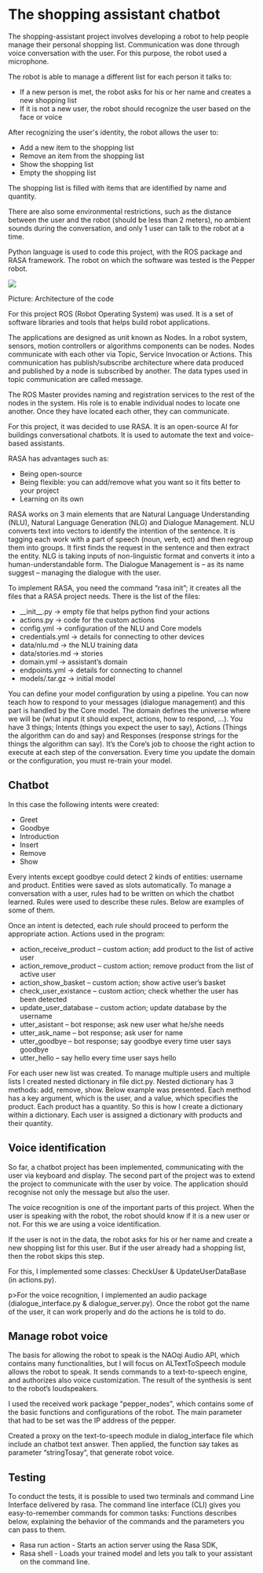 <h1>The shopping assistant chatbot</h1>
<p>The shopping-assistant project involves developing a robot to help people manage their personal shopping list. Communication was done through voice conversation with the user. For this purpose, the robot used a microphone. </p>
<p>The robot is able to manage a different list for each person it talks to:
	<ul>
		<li>If a new person is met, the robot asks for his or her name and creates a new shopping list</li>
		<li>If it is not a new user, the robot should recognize the user based on the face or voice</li>
		</ul></p>
<p>After recognizing the user's identity, the robot allows the user to:
	<ul>
		<li>Add a new item to the shopping list</li>
		<li>Remove an item from the shopping list</li>
		<li>Show the shopping list</li>
		<li>Empty the shopping list</li>
		</ul></p>
<p>The shopping list is filled with items that are identified by name and quantity. </p>
<p>There are also some environmental restrictions, such as the distance between the user and the robot (should be less than 2 meters), no ambient sounds during the conversation, and only 1 user can talk to the robot at a time.</p>
<p>Python language is used to code this project, with the ROS package and RASA framework. The robot on which the software was tested is the Pepper robot.</p>
  
<img src='https://user-images.githubusercontent.com/87570436/200055730-faa3e9a3-f3b4-405b-94bf-cde6bc59c054.png'/>
<p>Picture: Architecture of the code</p>

<p>For this project ROS (Robot Operating System) was used. It is a set of software libraries and tools that helps build robot applications. </p>

<p>The applications are designed as unit known as Nodes. In a robot system, sensors, motion controllers or algorithms components can be nodes. Nodes communicate with each other via Topic, Service Invocation or Actions. This communication has publish/subscribe architecture where data produced and published by a node is subscribed by another. The data types used in topic communication are called message.</p>
<p>The ROS Master provides naming and registration services to the rest of the nodes in the system. His role is to enable individual nodes to locate one another. Once they have located each other, they can communicate.</p>

<p>For this project, it was decided to use RASA. It is an open-source AI for buildings conversational chatbots. It is used to automate the text and voice-based assistants.</p>
<p>RASA has advantages such as:
<ul>
	<li>Being open-source</li>
	<li>Being flexible: you can add/remove what you want so it fits better to your project</li>
	<li>Learning on its own</li>
</ul></p>
<p>RASA works on 3 main elements that are Natural Language Understanding (NLU), Natural Language Generation (NLG) and Dialogue Management. NLU converts text into vectors to identify the intention of the sentence. It is tagging each work with a part of speech (noun, verb, ect) and then regroup them into groups. It first finds the request in the sentence and then extract the entity.
NLG is taking inputs of non-linguistic format and converts it into a human-understandable form.
The Dialogue Management is – as its name suggest – managing the dialogue with the user.</p>

<p>To implement RASA, you need the command “rasa init”; it creates all the files that a RASA project needs. There is the list of the files:
	<ul>
		<li>__init__.py -> empty file that helps python find your actions</li>
<li>actions.py -> code for the custom actions</li>
<li>config.yml -> configuration of the NLU and Core models</li>
<li>credentials.yml -> details for connecting to other devices</li>
<li>data/nlu.md -> the NLU training data</li>
<li>data/stories.md -> stories</li>
<li>domain.yml -> assistant’s domain</li>
<li>endpoints.yml -> details for connecting to channel</li>
<li>models/<timestamp>.tar.gz -> initial model</li>
		</ul>
	</p>
<p>You can define your model configuration by using a pipeline. You can now teach how to respond to your messages (dialogue management) and this part is handled by the Core model. The domain defines the universe where we will be (what input it should expect, actions, how to respond, …). You have 3 things; Intents (things you expect the user to say), Actions (Things the algorithm can do and say) and Responses (response strings for the things the algorithm can say). It’s the Core’s job to choose the right action to execute at each step of the conversation.  Every time you update the domain or the configuration, you must re-train your model.</p>

<h2>Chatbot</h2>
<p>In this case the following intents were created:
	<ul>
		<li>Greet 
  <li>Goodbye</li>
  <li>Introduction</li>
  <li>Insert</li>
  <li>Remove</li>
  <li>Show</li>
		</ul>
</p>
<p>Every intents except goodbye could detect 2 kinds of entities: username and product. Entities were saved as slots automatically. 
To manage a conversation with a user, rules had to be written on which the chatbot learned. Rules were used to describe these rules. Below are examples of some of them.</p>

<p>Once an intent is detected, each rule should proceed to perform the appropriate action. Actions used in the program:
	<ul>
<li>action_receive_product – custom action; add product to the list of active user</li>
<li>action_remove_product – custom action; remove product from the list of active user</li>
<li>action_show_basket – custom action; show active user’s basket</li>
<li>check_user_existance – custom action; check whether the user has been detected</li>
<li>update_user_database – custom action; update database by the username</li>
<li>utter_asistant – bot response; ask new user what he/she needs</li>
<li>utter_ask_name – bot response; ask user for name</li>
<li>utter_goodbye – bot response; say goodbye every time user says goodbye</li>
		<li>utter_hello – say hello every time user says hello</li>
		</ul>
</p>

<p>For each user new list was created. To manage multiple users and multiple lists I created nested dictionary in file dict.py. Nested dictionary has 3 methods: add, remove, show. Below example was presented. Each method has a key argument, which is the user, and a value, which specifies the product. Each product has a quantity. So this is how I create a dictionary within a dictionary. Each user is assigned a dictionary with products and their quantity.</p>

<h2>Voice identification</h2>
<p>So far, a chatbot project has been implemented, communicating with the user via keyboard and display. The second part of the project was to extend the project to communicate with the user by voice. The application should recognise not only the message but also the user.</p>
<p>The voice recognition is one of the important parts of this project. When the user is speaking with the robot, the robot should know if it is a new user or not. For this we are using a voice identification.</p>
<p>If the user is not in the data, the robot asks for his or her name and create a new shopping list for this user. But if the user already had a shopping list, then the robot skips this step.</p>
<p>For this, I implemented some classes: CheckUser & UpdateUserDataBase (in actions.py).</p>
p>For the voice recognition, I implemented an audio package (dialogue_interface.py & dialogue_server.py). Once the robot got the name of the user, it can work properly and do the actions he is told to do.</p>

<h2>Manage robot voice</h2>
<p>The basis for allowing the robot to speak is the NAOqi Audio API, which contains many functionalities, but I will focus on ALTextToSpeech module allows the robot to speak. It sends commands to a text-to-speech engine, and authorizes also voice customization. The result of the synthesis is sent to the robot’s loudspeakers.</p>
<p>I used the received work package "pepper_nodes", which contains some of the basic functions and configurations of the robot. The main parameter that had to be set was the IP address of the pepper.</p>
<p>Created a proxy on the text-to-speech module in dialog_interface file which include an chatbot text answer. Then applied, the function say takes as parameter “stringTosay”, that generate robot voice.</p>

<h2>Testing</h2>
<p>To conduct the tests, it is possible to used two terminals and command Line Interface delivered by rasa. The command line interface (CLI) gives you easy-to-remember commands for common tasks:  Functions describes below, explaining the behavior of the commands and the parameters you can pass to them.
	<ul>
		<li>Rasa run action - Starts an action server using the Rasa SDK,</li>
<li>Rasa shell - Loads your trained model and lets you talk to your assistant on the command line.</li>
		</ul>
</p>




